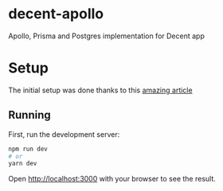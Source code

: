 # decent-apollo

Apollo, Prisma and Postgres implementation for Decent app

# Setup

The initial setup was done thanks to this [amazing article](https://www.tomray.dev/setup-and-deploy-graphql-server#creating-the-project=)

## Running

First, run the development server:

```bash
npm run dev
# or
yarn dev
```

Open [http://localhost:3000](http://localhost:3000) with your browser to see the result.

